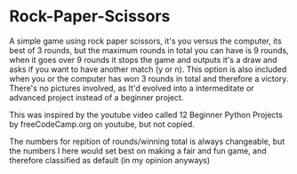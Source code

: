# Rock-Paper-Scissors
A simple game using rock paper scissors, it's you versus the computer, its best of 3 rounds, but the maximum rounds in total you can have is 9 rounds, when it goes over 9 rounds it stops the game and outputs it's a draw and asks if you want to have another match (y or n). This option is also included when you or the computer has won 3 rounds in total and therefore a victory.
There's no pictures involved, as It'd evolved into a intermeditate or advanced project instead of a beginner project.

This was inspired by the youtube video called 12 Beginner Python Projects by freeCodeCamp.org on youtube, but not copied.

The numbers for repition of rounds/winning total is always changeable, but the numbers I here would set best on making a fair and fun game, and therefore classified as default (in my opinion anyways)
